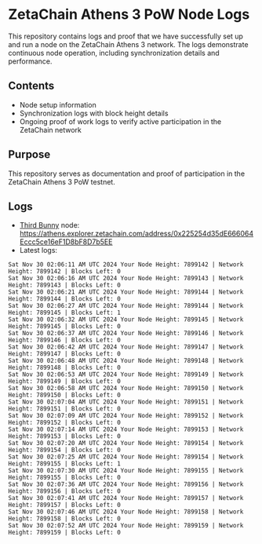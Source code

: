 # ZetaChain Athens 3 PoW Node Logs
This repository contains logs and proof that we have successfully set up and run a node on the ZetaChain Athens 3 network. The logs demonstrate continuous node operation, including synchronization details and performance.

## Contents
- Node setup information
- Synchronization logs with block height details
- Ongoing proof of work logs to verify active participation in the ZetaChain network

## Purpose
This repository serves as documentation and proof of participation in the ZetaChain Athens 3 PoW testnet.

## Logs

- [Third Bunny](https://thirdbunny.xyz/) node: https://athens.explorer.zetachain.com/address/0x225254d35dE666064Eccc5ce16eF1D8bF8D7b5EE
- Latest logs:
```
Sat Nov 30 02:06:11 AM UTC 2024 Your Node Height: 7899142 | Network Height: 7899142 | Blocks Left: 0
Sat Nov 30 02:06:16 AM UTC 2024 Your Node Height: 7899143 | Network Height: 7899143 | Blocks Left: 0
Sat Nov 30 02:06:21 AM UTC 2024 Your Node Height: 7899144 | Network Height: 7899144 | Blocks Left: 0
Sat Nov 30 02:06:27 AM UTC 2024 Your Node Height: 7899144 | Network Height: 7899145 | Blocks Left: 1
Sat Nov 30 02:06:32 AM UTC 2024 Your Node Height: 7899145 | Network Height: 7899145 | Blocks Left: 0
Sat Nov 30 02:06:37 AM UTC 2024 Your Node Height: 7899146 | Network Height: 7899146 | Blocks Left: 0
Sat Nov 30 02:06:42 AM UTC 2024 Your Node Height: 7899147 | Network Height: 7899147 | Blocks Left: 0
Sat Nov 30 02:06:48 AM UTC 2024 Your Node Height: 7899148 | Network Height: 7899148 | Blocks Left: 0
Sat Nov 30 02:06:53 AM UTC 2024 Your Node Height: 7899149 | Network Height: 7899149 | Blocks Left: 0
Sat Nov 30 02:06:58 AM UTC 2024 Your Node Height: 7899150 | Network Height: 7899150 | Blocks Left: 0
Sat Nov 30 02:07:04 AM UTC 2024 Your Node Height: 7899151 | Network Height: 7899151 | Blocks Left: 0
Sat Nov 30 02:07:09 AM UTC 2024 Your Node Height: 7899152 | Network Height: 7899152 | Blocks Left: 0
Sat Nov 30 02:07:14 AM UTC 2024 Your Node Height: 7899153 | Network Height: 7899153 | Blocks Left: 0
Sat Nov 30 02:07:20 AM UTC 2024 Your Node Height: 7899154 | Network Height: 7899154 | Blocks Left: 0
Sat Nov 30 02:07:25 AM UTC 2024 Your Node Height: 7899154 | Network Height: 7899155 | Blocks Left: 1
Sat Nov 30 02:07:30 AM UTC 2024 Your Node Height: 7899155 | Network Height: 7899155 | Blocks Left: 0
Sat Nov 30 02:07:36 AM UTC 2024 Your Node Height: 7899156 | Network Height: 7899156 | Blocks Left: 0
Sat Nov 30 02:07:41 AM UTC 2024 Your Node Height: 7899157 | Network Height: 7899157 | Blocks Left: 0
Sat Nov 30 02:07:46 AM UTC 2024 Your Node Height: 7899158 | Network Height: 7899158 | Blocks Left: 0
Sat Nov 30 02:07:52 AM UTC 2024 Your Node Height: 7899159 | Network Height: 7899159 | Blocks Left: 0
```
